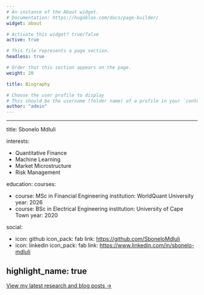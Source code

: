 ```yaml
---
# An instance of the About widget.
# Documentation: https://hugoblox.com/docs/page-builder/
widget: about

# Activate this widget? true/false
active: true

# This file represents a page section.
headless: true

# Order that this section appears on the page.
weight: 20

title: Biography

# Choose the user profile to display
# This should be the username (folder name) of a profile in your `content/authors/` folder.
author: "admin"
---
```


---

title: Sbonelo Mdluli

interests:

- Quantitative Finance
- Machine Learning
- Market Microstructure
- Risk Management

education:
courses:

- course: MSc in Financial Engineering
  institution: WorldQuant University
  year: 2026
- course: BSc in Electrical Engineering
  institution: University of Cape Town
  year: 2020

social:

- icon: github
  icon_pack: fab
  link: https://github.com/SboneloMdluli
- icon: linkedin
  icon_pack: fab
  link: https://www.linkedin.com/in/sbonelo-mdluli

## highlight_name: true

[View my latest research and blog posts →](/#posts)
